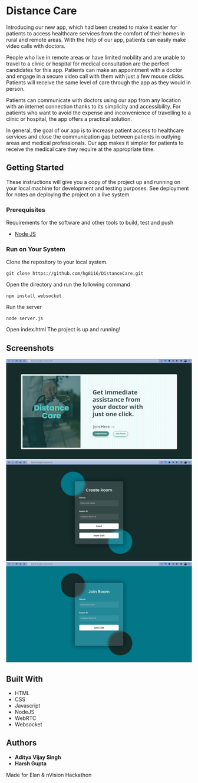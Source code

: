 # Distance Care

Introducing our new app, which had been created to make it easier for patients to access healthcare services from the comfort of their homes in rural and remote areas. With the help of our app, patients can easily make video calls with doctors.

People who live in remote areas or have limited mobility and are unable to travel to a clinic or hospital for medical consultation are the perfect candidates for this app. Patients can make an appointment with a doctor and engage in a secure video call with them with just a few mouse clicks. Patients will receive the same level of care through the app as they would in person.

Patients can communicate with doctors using our app from any location with an internet connection thanks to its simplicity and accessibility. For patients who want to avoid the expense and inconvenience of travelling to a clinic or hospital, the app offers a practical solution.

In general, the goal of our app is to increase patient access to healthcare services and close the communication gap between patients in outlying areas and medical professionals. Our app makes it simpler for patients to receive the medical care they require at the appropriate time.

## Getting Started

These instructions will give you a copy of the project up and running on
your local machine for development and testing purposes. See deployment
for notes on deploying the project on a live system.

### Prerequisites

Requirements for the software and other tools to build, test and push

- [Node JS](https://nodejs.org/en/)

### Run on Your System

Clone the repository to your local system.

    git clone https://github.com/hg8116/DistanceCare.git

Open the directory and run the following command

    npm install websocket

Run the server

    node server.js

Open index.html
The project is up and running!

## Screenshots

![Main Screen](/screenshots/s1.jpg?raw=true "Main Screen")
![Sender's Screen](/screenshots/s2.jpg?raw=true "Sender's Screen")
![Receiver's Screen](/screenshots/s3.jpg?raw=true "Receiver's Screen")

## Built With

- HTML
- CSS
- Javascript
- NodeJS
- WebRTC
- Websocket

## Authors

- **Aditya Vijay Singh**
- **Harsh Gupta**

Made for Elan & nVision Hackathon
